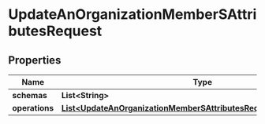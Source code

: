 

# UpdateAnOrganizationMemberSAttributesRequest


## Properties

| Name | Type | Description | Notes |
|------------ | ------------- | ------------- | -------------|
|**schemas** | **List&lt;String&gt;** |  |  [optional] |
|**operations** | [**List&lt;UpdateAnOrganizationMemberSAttributesRequestOperationsInner&gt;**](UpdateAnOrganizationMemberSAttributesRequestOperationsInner.md) |  |  |




